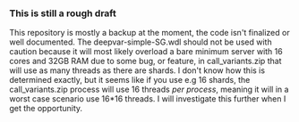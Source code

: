 ### This is still a rough draft

This repository is mostly a backup at the moment, the code isn't finalized or well documented. The deepvar-simple-SG.wdl should not be used with caution because it will most likely overload a bare minimum server with 16 cores and 32GB RAM due to some bug, or feature, in call_variants.zip that will use as many threads as there are shards. I don't know how this is determined exactly, but it seems like if you use e.g 16 shards, the call_variants.zip process will use 16 threads _per process_, meaning it will in a worst case scenario use 16*16 threads. I will investigate this further when I get the opportunity.
